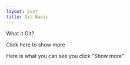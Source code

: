```yaml
---
layout: post
title: Git Basic
---
```


What it Git?

Click here to show more

Here is what you can see you click "Show more"